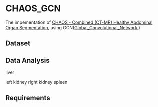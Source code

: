 # CHAOS_GCN

The impementation of [CHAOS - Combined (CT-MR) Healthy Abdominal Organ Segmentation](https://chaos.grand-challenge.org/), using GCN([Global_Convolutional_Network
](https://github.com/SConsul/Global_Convolutional_Network))

## Dataset

## Data Analysis

liver

left kidney
right kidney
spleen

## Requirements

